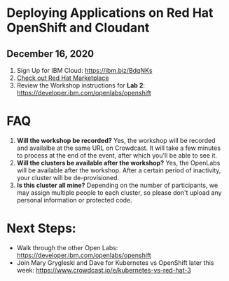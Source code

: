 # Deploying Applications on Red Hat OpenShift and Cloudant
## December 16, 2020

1. Sign Up for IBM Cloud: https://ibm.biz/BdqNKs
1. [Check out Red Hat Marketplace](https://marketplace.redhat.com/en-us?cm_mmc=Inpersondirected-_-Audience+Developer_Developer+Conversation-_-WW_WW-_-Dec2020-deployingapplicationsonredhatopenshiftwithoperatorsandcloudant-eventid-5fbc0081b353bd00ea68a228-global-devadvgrp-sanfrancisco-franchise-webinar-online_ov77410&cm_mmca1=000039JL&cm_mmca2=10010797&eventid=5fbc0081b353bd00ea68a228)
1. Review the Workshop instructions for **Lab 2**: https://developer.ibm.com/openlabs/openshift

# FAQ

1. **Will the workshop be recorded?** Yes, the workshop will be recorded and availalbe at the same URL on Crowdcast. It will take a few minutes to process at the end of the event, after which you'll be able to see it.
1. **Will the clusters be available after the workshop?** Yes, the OpenLabs will be available after the workshop. After a certain period of inactivity, your cluster will be de-provisioned.
1. **Is this cluster all mine?** Depending on the number of participants, we may assign multiple people to each cluster, so please don't upload any personal information or protected code.

# Next Steps:
* Walk through the other Open Labs: https://developer.ibm.com/openlabs/openshift
* Join Mary Grygleski and Dave for Kubernetes vs OpenShift later this week: https://www.crowdcast.io/e/kubernetes-vs-red-hat-3
